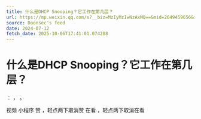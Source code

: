 ```yaml
---
title: 什么是DHCP Snooping？它工作在第几层？
url: https://mp.weixin.qq.com/s?__biz=MzIyMzIwNzAxMQ==&mid=2649459656&idx=1&sn=59afa8683ee0a6238355bb1035b99329
source: Doonsec's feed
date: 2024-07-12
fetch_date: 2025-10-06T17:41:01.074208
---
```


# 什么是DHCP Snooping？它工作在第几层？

：
，
。

视频
小程序
赞
，轻点两下取消赞
在看
，轻点两下取消在看